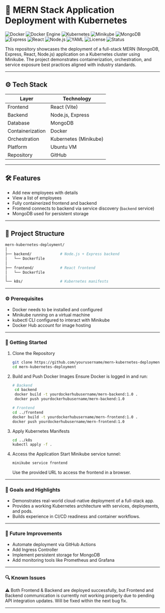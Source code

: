 # 🚀 MERN Stack Application Deployment with Kubernetes

![Docker](https://img.shields.io/badge/Docker-blue?logo=docker)
![Docker Engine](https://img.shields.io/badge/Docker%20Engine-blue?logo=docker)
![Kubernetes](https://img.shields.io/badge/Kubernetes-326ce5?logo=kubernetes)
![Minikube](https://img.shields.io/badge/Minikube-lightblue?logo=kubernetes)
![MongoDB](https://img.shields.io/badge/MongoDB-brightgreen?logo=mongodb)
![Express](https://img.shields.io/badge/Express.js-lightgrey?logo=express)
![React](https://img.shields.io/badge/React-blue?logo=react)
![Node.js](https://img.shields.io/badge/Node.js-green?logo=node.js)
![YAML](https://img.shields.io/badge/Config-YAML-yellow)
![License](https://img.shields.io/badge/license-MIT-blue)
![Status](https://img.shields.io/badge/status-Active-brightgreen)

This repository showcases the deployment of a full-stack MERN (MongoDB, Express, React, Node.js) application on a Kubernetes cluster using Minikube. The project demonstrates containerization, orchestration, and service exposure best practices aligned with industry standards.

---


## ⚙️ Tech Stack

| Layer        | Technology                     |
|-------------|---------------------------------|
| Frontend     | React (Vite)                    |
| Backend      | Node.js, Express                |
| Database     | MongoDB                         |
| Containerization | Docker                      |
| Orchestration   | Kubernetes (Minikube)        |
| Platform      | Ubuntu VM                      |
| Repository    | GitHub                         |

---

## 🛠️ Features

- Add new employees with details
- View a list of employees
- Fully containerized frontend and backend
- Frontend connects to backend via service discovery (`backend` service)
- MongoDB used for persistent storage

---

## 📁 Project Structure

```bash
mern-kubernetes-deployment/
│
├── backend/             # Node.js + Express backend
│   └── Dockerfile
│
├── frontend/            # React frontend
│   └── Dockerfile
│
└── k8s/                 # Kubernetes manifests
```

---

### ⚙️ Prerequisites

- Docker needs to be installed and configured
- Minikube running on a virtual machine
- kubectl CLI configured to interact with Minikube
- Docker Hub account for image hosting

---

### 🚀 Getting Started

1. Clone the Repository
   ```bash
   git clone https://github.com/yourusername/mern-kubernetes-deployment.git
   cd mern-kubernetes-deployment
   ```
2. Build and Push Docker Images
     Ensure Docker is logged in and run:
   ```bash
   # Backend
    cd backend
    docker build -t yourdockerhubusername/mern-backend:1.0 .
    docker push yourdockerhubusername/mern-backend:1.0

   # Frontend
   cd ../frontend
   docker build -t yourdockerhubusername/mern-frontend:1.0 .
   docker push yourdockerhubusername/mern-frontend:1.0
   ```
3. Apply Kubernetes Manifests
   ```bash
   cd ../k8s
   kubectl apply -f .
   ```
4. Access the Application
   Start Minikube service tunnel:
   ```bash
   minikube service frontend
   ```
   Use the provided URL to access the frontend in a browser.

---

### 🎯 Goals and Highlights

- Demonstrates real-world cloud-native deployment of a full-stack app.
- Provides a working Kubernetes architecture with services, deployments, and pods.
- Builds experience in CI/CD readiness and container workflows.
   
---

### 📌 Future Improvements

- Automate deployment via GitHub Actions
- Add Ingress Controller
- Implement persistent storage for MongoDB
- Add monitoring tools like Prometheus and Grafana

---

### 🔍 Known Issues
  ⚠️ Both Frontend & Backend are deployed successfully, but Frontend and Backend communication is currently not working properly due to pending API integration updates. Will be fixed within the next bug fix. 
   
---




   


